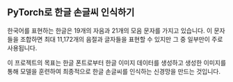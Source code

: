 ## PyTorch로 한글 손글씨 인식하기

한국어를 표현하는 한글은 19개의 자음과 21개의 모음 문자를 가지고 있습니다. 이 문자들을 조합하면 최대 11,172개의 음절과 글자들을 표현할 수 있지만 그 중 일부만이 주로 사용됩니다.

이 프로젝트의 목표는 한글 폰트로부터 한글 이미지 데이터를 생성하고 생성한 이미지를 통해 모델을 훈련하여 최종적으로 한글 손글씨를 인식하는 신경망을 만드는 것입니다.
